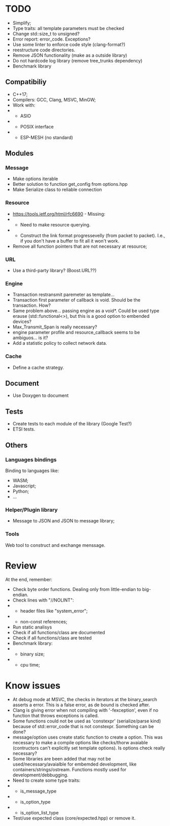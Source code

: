 # TODO

* Simplify;
* Type traits: all template parameters must be checked
* Change std::size_t to unsigned?
* Error report: error_code. Exceptions?
* Use some linter to enforce code style (clang-format?)
* reestructure code directories.
* Remove JSON functionality (make as a outside library)
* Do not hardcode log library (remove tree_trunks dependency)
* Benchmark library

## Compatibiliy

* C++17;
* Compilers: GCC, Clang, MSVC, MinGW;
* Work with:
* * ASIO
* * POSIX interface
* * ESP-MESH (no standard)

## Modules

### Message

* Make options iterable
* Better solution to function get_config from options.hpp
* Make Serialize class to reliable connection

### Resource

* https://tools.ietf.org/html/rfc6690 - Missing:
* * Need to make resource querying.
* * Construct the link format progressevelly (from packet to packet). I.e., if you don't have a buffer to fit all it won't work.
* Remove all function pointers that are not necessary at resource;

### URL

* Use a third-party library? (Boost.URL??)

### Engine

* Transaction restransmit paremeter as template...
* Transaction first parameter of callback is void. Should be the transaction. How?
* Same problem above... passing engine as a void*. Could be used type erause (std::functional<>), but this is a good option to embended devices?
* Max_Transmit_Span is really necessary?
* engine parameter profile and resource_callback seems to be ambiguos... is it?
* Add a statistic policy to collect network data.

### Cache

* Define a cache strategy.

## Document

* Use Doxygen to document

## Tests

* Create tests to each module of the library (Google Test?)
* ETSI tests.

## Others

### Languages bindings

Binding to languages like:
* WASM;
* Javascript;
* Python;
* ...

### Helper/Plugin library

* Message to JSON and JSON to message library;

### Tools

Web tool to construct and exchange menssage.

# Review

At the end, remember:

* Check byte order functions. Dealing only from little-endian to big-endian.
* Check lines with "//NOLINT":
* * header files like "system_error";
* * non-const references;
* Run static analisys
* Check if all functions/class are documented
* Check if all functions/class are tested
* Benchmark library:
* * binary size;
* * cpu time;

# Know issues

* At debug mode at MSVC, the checks in iterators at the binary_search asserts a error. This is a false error, as de bound is checked after.
* Clang is giving error when not compiling with '-fexception', even if no function that throws exceptions is called.
* Some functions could not be used as 'constexpr' (serialize/parse kind) because of std::error_code that is not constexpr. Something can be done?
* message/option uses create static function to create a option. This was necessary to make a compile options like checks/thorw avaiable (contructors can't explicitly set template options). Is options check really necessary?
* Some libraries are been added that may not be used/necessary/avaialble for embemded development, like containers/strings/ostream. Functions mostly used for development/debbugging.
* Need to create some type traits:
* * is_message_type
* * is_option_type
* * is_option_list_type
* Test/use expected class (core/expected.hpp) or remove it.